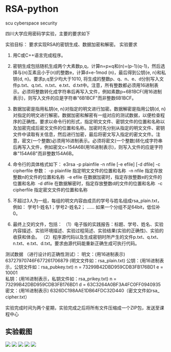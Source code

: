 # RSA-python
scu cyberspace security

四川大学应用密码学实验，主要的要求如下


实验目标： 要求实现RSA的密钥生成、数据加密和解密。 
实验要求
1. 用C或C++语言完成程序。
2. 密钥生成包括随机生成两个大素数p,q，计算n=p×q和(n)=(p-1)(q-1)，然后选择与(n)互素且小于(n)的整数e，计算d=e-1mod (n)，最后得到公钥{e, n}和私钥{d, n}。要求p,q至少均大于1010, 将生成的整数p、q、n、e、d分别写入文件p.txt、q.txt、n.txt、e.txt、d.txt中。注意，所有整数都必须用16进制表示。必须将整数转化成字符串后再写入文件，例如素数p=6B1BCF(用16进制表示)，则写入文件的应是字符串"6B1BCF"而非整数6B1BCF。 
3. 数据加密是指用私钥{e, n}对指定的明文进行加密。数据解密是指用公钥{d, n}对指定的明文进行解密。数据加密和解密有一组对应的测试数据，以便检查程序的正确性。要求以命令行的形式，指定明文文件、密钥文件的位置和名称以及加密完成后密文文件的位置和名称。加密时先分别从指定的明文文件、密钥文件中读取有关信息，然后进行加密，最后将密文写入指定的密文文件。注意，密文(一个整数)必须用16进制表示。必须将密文(一个整数)转化成字符串后再写入文件，例如密文c=154A6B(用16进制表示)，则写入文件的应是字符串"154A6B"而非整数154A6B。 
4. 命令行的具体格式如下： 
   e3rsa -p plainfile -n nfile [-e efile] [-d dfile] -c cipherfile 
  参数： 
  -p plainfile		指定明文文件的位置和名称   -n nfile			指定存放整数n的文件的位置和名称   -e efile			在数据加密时，指定存放整数e的文件的位置和名称   -d dfile			在数据解密时，指定存放整数d的文件的位置和名称   -c cipherfile		指定密文文件的位置和名称

5. 不超过3人为一组，每组的明文内容由成员的学号与姓名组成rsa_plain.txt，例如：
   学号1-姓名1；学号2-姓名2； ……
   如果一个分组不足64bit，低位补0。
6. 最终上交的文件，包括：
 （1）电子版的实践报告：标题、学号、姓名、实验内容描述、实验环境描述、实验过程简述、实验结果(实验的正确性)、实验的收获和体会。
 （2）程序源代码以及生成密钥时所产生的文件p.txt、q.txt、n.txt、e.txt、d.txt。要求由源代码能重新正确生成可执行代码。

测试数据 （进行设计的正确性测试）：
明文：(用16进制表示)   63727970746F677261706879 (明文文件如：rsa_plain.txt) 公钥：(用16进制表示，公钥文件如：rsa_pubkey.txt)
n = 73299B42DBD959CDB3FB176BD1
e = 10001			
私钥：(用16进制表示，私钥文件如：rsa_prikey.txt)
  n = 73299B42DBD959CDB3FB176BD1
  d = 63C3264A0BF3A4FC0FF0940935
密文：(用16进制表示)
      6326DC198AAE1DB64FDC32D440（密文文件如rsa_ cipher.txt）


实验完成时间为两个星期，实验完成之后将所有文件压缩成一个ZIP包，发送至课程中心

## 实验截图

<img src="https://github.com/wenboi/RSA-python/raw/master/屏幕快照 2018-06-03 19.50.12.png"/>
<img src="https://github.com/wenboi/RSA-python/raw/master/屏幕快照 2018-06-04 22.52.33.png"/>
<img src="https://github.com/wenboi/RSA-python/raw/master/屏幕快照 2018-06-03 22.18.25 2.png"/>
<img src="https://github.com/wenboi/RSA-python/raw/master/屏幕快照 2018-06-04 15.40.01.png"/>
<img src="https://github.com/wenboi/RSA-python/raw/master/屏幕快照 2018-06-04 18.58.28.png"/>


